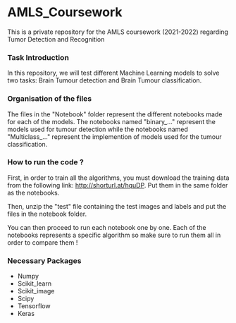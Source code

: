 # AMLS_Coursework
This is a private repository for the AMLS coursework (2021-2022) regarding Tumor Detection and Recognition

### Task Introduction 
In this repository, we will test different Machine Learning models to solve two tasks: Brain Tumour detection and Brain Tumour classification. 

### Organisation of the files
The files in the "Notebook" folder represent the different notebooks made for each of the models. The notebooks named "binary_..." represent the models used for tumour detection while the notebooks named "Multiclass_..." represent the implemention of models used for the tumour classification. 

### How to run the code ? 
First, in order to train all the algorithms, you must download the training data from the following link: http://shorturl.at/hquDP. Put them in the same folder as the notebooks. 

Then, unzip the "test" file containing the test images and labels and put the files in the notebook folder. 

You can then proceed to run each notebook one by one. Each of the notebooks represents a specific algorithm so make sure to run them all in order to compare them ! 

### Necessary Packages
- Numpy 
- Scikit_learn 
- Scikit_image 
- Scipy
- Tensorflow
- Keras

